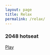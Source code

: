 ```yaml
---
layout: page
title: Relax
permalink: /relax/
---
```

### 2048 hotseat
[Play](http://tshev.github.io/2048-hotseat)

